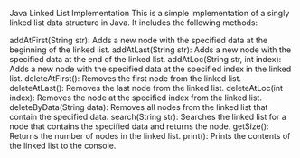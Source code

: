 Java Linked List Implementation
This is a simple implementation of a singly linked list data structure in Java. It includes the following methods:

addAtFirst(String str): Adds a new node with the specified data at the beginning of the linked list.
addAtLast(String str): Adds a new node with the specified data at the end of the linked list.
addAtLoc(String str, int index): Adds a new node with the specified data at the specified index in the linked list.
deleteAtFirst(): Removes the first node from the linked list.
deleteAtLast(): Removes the last node from the linked list.
deleteAtLoc(int index): Removes the node at the specified index from the linked list.
deleteByData(String data): Removes all nodes from the linked list that contain the specified data.
search(String str): Searches the linked list for a node that contains the specified data and returns the node.
getSize(): Returns the number of nodes in the linked list.
print(): Prints the contents of the linked list to the console.
